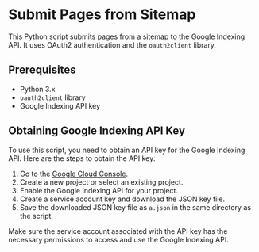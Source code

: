 # Submit Pages from Sitemap

This Python script submits pages from a sitemap to the Google Indexing API. It uses OAuth2 authentication and the `oauth2client` library.

## Prerequisites

- Python 3.x
- `oauth2client` library
- Google Indexing API key

## Obtaining Google Indexing API Key

To use this script, you need to obtain an API key for the Google Indexing API. Here are the steps to obtain the API key:

1. Go to the [Google Cloud Console](https://console.cloud.google.com/).
2. Create a new project or select an existing project.
3. Enable the Google Indexing API for your project.
4. Create a service account key and download the JSON key file.
5. Save the downloaded JSON key file as `a.json` in the same directory as the script.

Make sure the service account associated with the API key has the necessary permissions to access and use the Google Indexing API.
